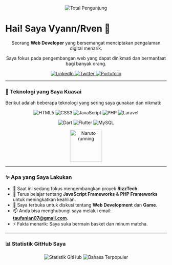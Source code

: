 <p align="center">
  <img src="https://komarev.com/ghpvc/?username=rven24&style=for-the-badge&color=brightgreen" alt="Total Pengunjung" />
</p>

# Hai! Saya Vyann/Rven 👋

<div align="center">
  <p>Seorang <b>Web Developer</b> yang bersemangat menciptakan pengalaman digital menarik.</p>
  <p>Saya fokus pada pengembangan web yang dapat dinikmati dan bermanfaat bagi banyak orang.</p>
</div>

<p align="center">
  <a href="link-ke-linkedin">
    <img src="https://img.shields.io/badge/LinkedIn-0077B5?style=for-the-badge&logo=linkedin&logoColor=white" alt="LinkedIn" />
  </a>
  <a href="link-ke-twitter">
    <img src="https://img.shields.io/badge/Twitter-1DA1F2?style=for-the-badge&logo=twitter&logoColor=white" alt="Twitter" />
  </a>
  <a href="https://favianlvs.rf.gd">
    <img src="https://img.shields.io/badge/Portfolio-222222?style=for-the-badge&logo=About.me&logoColor=white" alt="Portofolio" />
  </a>
</p>

---

### 🚀 Teknologi yang Saya Kuasai

Berikut adalah beberapa teknologi yang sering saya gunakan dan nikmati:

<p align="center">
  <img src="https://img.shields.io/badge/HTML5-E34F26?style=for-the-badge&logo=html5&logoColor=white" alt="HTML5" />
  <img src="https://img.shields.io/badge/CSS3-1572B6?style=for-the-badge&logo=css3&logoColor=white" alt="CSS3" />
  <img src="https://img.shields.io/badge/JavaScript-F7DF1E?style=for-the-badge&logo=javascript&logoColor=black" alt="JavaScript" />
  <img src="https://img.shields.io/badge/PHP-777BB4?style=for-the-badge&logo=php&logoColor=white" alt="PHP" />
  <img src="https://img.shields.io/badge/Laravel-FF2D20?style=for-the-badge&logo=laravel&logoColor=white" alt="Laravel" />
</p>
<p align="center">
  <img src="https://img.shields.io/badge/Dart-0175C2?style=for-the-badge&logo=dart&logoColor=white" alt="Dart" />
  <img src="https://img.shields.io/badge/Flutter-02569B?style=for-the-badge&logo=flutter&logoColor=white" alt="Flutter" />
  <img src="https://img.shields.io/badge/MySQL-4479A1?style=for-the-badge&logo=mysql&logoColor=white" alt="MySQL" />
</p>

<p align="center">
  <img src="https://c.tenor.com/tH0v3_o97f4AAAAC/naruto-running.gif" width="100" alt="Naruto running" />
</p>

---

### ✨ Apa yang Saya Lakukan

- 🔭 Saat ini sedang fokus mengembangkan proyek **RizzTech**.
- 🌱 Terus belajar tentang **JavaScript Frameworks** & **PHP Frameworks** untuk meningkatkan keahlian.
- 💬 Saya terbuka untuk diskusi tentang **Web Development** dan **Game**.
- 📫 Anda bisa menghubungi saya melalui email: **taufanian07@gmail.com**.
- ⚡ Fakta menarik: Saya suka bermain basket dan minum matcha.

---

### 📊 Statistik GitHub Saya

<p align="center">
  <img src="https://github-readme-stats.vercel.app/api?username=rven24&show_icons=true&theme=dark&hide_rank=true" alt="Statistik GitHub" />
  <img src="https://github-readme-stats.vercel.app/api/top-langs/?username=rven24&layout=compact&theme=dark" alt="Bahasa Terpopuler" />
</p>
